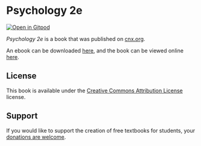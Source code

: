 # Psychology 2e

[![Open in Gitpod](https://gitpod.io/button/open-in-gitpod.svg)](https://gitpod.io/from-referrer/)

_Psychology 2e_ is a book that was published on [cnx.org](https://cnx.org/).

An ebook can be downloaded [here](https://github.com/cnx-user-books/cnxbook-psychology-2e/releases/latest), and the book can be viewed online [here](https://github.com/cnx-user-books/cnxbook-psychology-2e/releases/latest).

## License
This book is available under the [Creative Commons Attribution License](./LICENSE) license.

## Support
If you would like to support the creation of free textbooks for students, your [donations are welcome](https://riceconnect.rice.edu/donation/support-openstax-banner).
